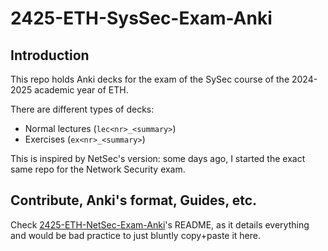 # 2425-ETH-SysSec-Exam-Anki

## Introduction

This repo holds Anki decks for the exam of the SySec course of the 2024-2025 academic year of ETH.

There are different types of decks: 
- Normal lectures (`lec<nr>_<summary>`)
- Exercises (`ex<nr>_<summary>`)

This is inspired by NetSec's version: some days ago, I started the exact same repo for the Network Security exam.

## Contribute, Anki's format, Guides, etc.

Check [2425-ETH-NetSec-Exam-Anki](https://github.com/PedroChaps/2024-ETH-NetSec-Exam-Anki?tab=readme-ov-file#contribute)'s README, as it details everything and would be bad practice to just bluntly copy+paste it here.
